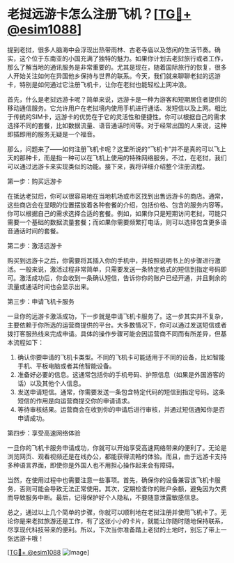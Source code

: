 # 老挝远游卡怎么注册飞机？[[TG💪+ @esim1088](https://t.me/s/esim1088)]

提到老挝，很多人脑海中会浮现出热带雨林、古老寺庙以及悠闲的生活节奏。确实，这个位于东南亚的小国充满了独特的魅力。如果你计划去老挝旅行或者工作，那么了解当地的通讯服务是非常重要的。尤其是现在，随着国际旅行的恢复，很多人开始关注如何在异国他乡保持与世界的联系。今天，我们就来聊聊老挝的远游卡，特别是如何通过它注册飞机卡，让你在老挝也能轻松上网冲浪。

首先，什么是老挝远游卡呢？简单来说，远游卡是一种为游客和短期居住者提供的移动通信服务。它允许用户在老挝境内使用手机进行通话、发短信以及上网。相比于传统的SIM卡，远游卡的优势在于它的灵活性和便捷性。你可以根据自己的需求选择不同的套餐，比如数据流量、语音通话时间等。对于经常出国的人来说，这种即插即用的服务无疑是一个福音。

那么，问题来了——如何注册飞机卡呢？这里所说的“飞机卡”并不是真的可以飞上天的那种卡，而是指一种可以在飞机上使用的特殊网络服务。不过，在老挝，我们可以通过远游卡来实现类似的功能。接下来，我将详细介绍整个注册流程。

第一步：购买远游卡

在抵达老挝后，你可以很容易地在当地机场或市区找到出售远游卡的商店。通常，这些商店会在显眼的位置摆放着各种套餐的介绍，包括价格、包含的服务内容等。你可以根据自己的需求选择合适的套餐。例如，如果你只是短期访问老挝，可能只需要一个基础的数据流量套餐；而如果你需要频繁打电话，则可以选择包含更多语音通话时间的套餐。

第二步：激活远游卡

购买到远游卡之后，你需要将其插入你的手机中，并按照说明书上的步骤进行激活。一般来说，激活过程非常简单，只需要发送一条特定格式的短信到指定号码即可。激活成功后，你会收到一条确认短信，告诉你你的账户已经开通，并且剩余的流量或通话时间也会显示出来。

第三步：申请飞机卡服务

一旦你的远游卡激活成功，下一步就是申请飞机卡服务了。这一步其实并不复杂，主要依赖于你所选的运营商提供的平台。大多数情况下，你可以通过发送短信或者拨打客服热线来完成申请。具体的操作步骤可能会因运营商不同而有所差异，但基本流程如下：

1. 确认你要申请的飞机卡类型。不同的飞机卡可能适用于不同的设备，比如智能手机、平板电脑或者其他智能设备。
2. 准备好必要的信息。这通常包括你的手机号码、护照信息（如果是外国游客的话）以及其他个人信息。
3. 发送申请短信。通常，你需要发送一条包含特定代码的短信到指定号码。这条短信的作用是向运营商提交你的申请请求。
4. 等待审核结果。运营商会在收到你的申请后进行审核，并通过短信通知你是否申请成功。

第四步：享受高速网络体验

一旦你的飞机卡服务申请成功，你就可以开始享受高速网络带来的便利了。无论是浏览网页、观看视频还是在线办公，都能获得流畅的体验。而且，由于远游卡支持多种语言界面，即使你是外国人也不用担心操作起来会有障碍。

当然，在使用过程中也需要注意一些事项。首先，确保你的设备兼容该飞机卡服务，否则可能会导致无法正常使用。其次，定期检查你的账户余额，避免因为欠费而导致服务中断。最后，记得保护好个人隐私，不要随意泄露敏感信息。

总之，通过以上几个简单的步骤，你就可以顺利地在老挝注册并使用飞机卡了。无论你是来老挝旅游还是工作，有了这张小小的卡片，就能让你随时随地保持联系，尽享现代科技带来的便利。所以，下次当你准备踏上老挝的土地时，别忘了带上一张远游卡哦！

[[TG💪+ @esim1088](https://t.me/s/esim1088) ![Image](https://i.postimg.cc/4NQfJmqS/Snipaste-2025-05-13-00-14-12.png)]